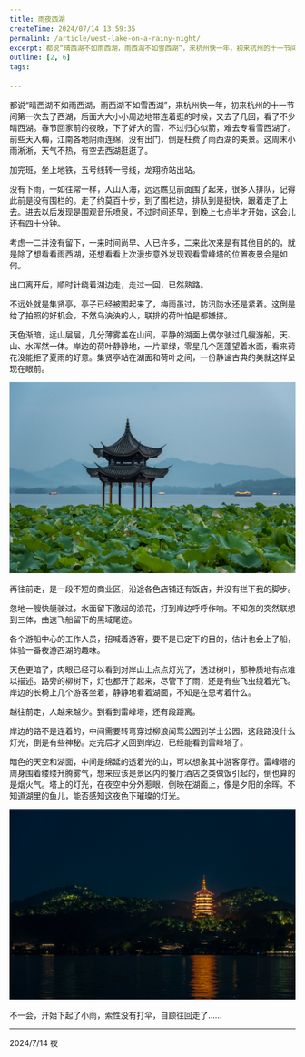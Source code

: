 ```yaml
---
title: 雨夜西湖
createTime: 2024/07/14 13:59:35
permalink: /article/west-lake-on-a-rainy-night/
excerpt: 都说“晴西湖不如雨西湖，雨西湖不如雪西湖”，来杭州快一年，初来杭州的十一节间第一次去了西湖，后面大大小小周边地带连着逛的时候，又去了几回，看了不少晴西湖。春节回家前的夜晚，下了好大的雪，不过归心似箭，难去专看雪西湖了。前些天入梅，江南各地阴雨连绵，没有出门，倒是枉费了雨西湖的美景。这周末小雨淅...
outline: [2, 6]
tags:

---
```

都说“晴西湖不如雨西湖，雨西湖不如雪西湖”，来杭州快一年，初来杭州的十一节间第一次去了西湖，后面大大小小周边地带连着逛的时候，又去了几回，看了不少晴西湖。春节回家前的夜晚，下了好大的雪，不过归心似箭，难去专看雪西湖了。前些天入梅，江南各地阴雨连绵，没有出门，倒是枉费了雨西湖的美景。这周末小雨淅淅，天气不热，有空去西湖逛逛了。



加完班，坐上地铁，五号线转一号线，龙翔桥站出站。

没有下雨，一如往常一样，人山人海，远远瞧见前面围了起来，很多人排队，记得此前是没有围栏的。走了约莫百十步，到了围栏边，排队到是挺快，跟着走了上去。进去以后发现是围观音乐喷泉，不过时间还早，到晚上七点半才开始，这会儿还有四十分钟。

考虑一二并没有留下，一来时间尚早、人已许多，二来此次来是有其他目的的，就是除了想看看雨西湖，还想看看上次漫步意外发现观看雷峰塔的位置夜景会是如何。



出口离开后，顺时针绕着湖边走，走过一回，已然熟路。

不远处就是集贤亭，亭子已经被围起来了，梅雨虽过，防汛防水还是紧着。这倒是给了拍照的好机会，不然乌泱泱的人，联排的荷叶怕是都嫌挤。

天色渐暗，远山层层，几分薄雾盖在山间，平静的湖面上偶尔驶过几艘游船，天、山、水浑然一体。岸边的荷叶静静地，一片翠绿，零星几个莲蓬望着水面，看来荷花没能拒了夏雨的好意。集贤亭站在湖面和荷叶之间，一份静谧古典的美就这样呈现在眼前。



![](../../.vuepress/public/images/1720967144352-7b7582b8-8f34-4a82-9bc1-b84125addbc0.jpeg)



再往前走，是一段不短的商业区，沿途各色店铺还有饭店，并没有拦下我的脚步。

忽地一艘快艇驶过，水面留下激起的浪花，打到岸边呼呼作响。不知怎的突然联想到三体，曲速飞船留下的黑域尾迹。

各个游船中心的工作人员，招喊着游客，要不是已定下的目的，估计也会上了船，体验一番夜游西湖的趣味。



天色更暗了，肉眼已经可以看到对岸山上点点灯光了，透过树叶，那种质地有点难以描述。路旁的柳树下，灯也都开了起来，尽管下了雨，还是有些飞虫绕着光飞。岸边的长椅上几个游客坐着，静静地看着湖面，不知是在思考着什么。



越往前走，人越来越少。到看到雷峰塔，还有段距离。

岸边的路不是连着的，中间需要转弯穿过柳浪闻莺公园到学士公园，这段路没什么灯光，倒是有些神秘。走完后才又回到岸边，已经能看到雷峰塔了。

暗色的天空和湖面，中间是绵延的透着光的山，可以想象其中游客穿行。雷峰塔的周身围着缕缕升腾雾气，想来应该是景区内的餐厅酒店之类做饭引起的，倒也算的是烟火气。塔上的灯光，在夜空中分外惹眼，倒映在湖面上，像是夕阳的余晖。不知道湖里的鱼儿，能否感知这夜色下璀璨的灯光。



![](../../.vuepress/public/images/1720969844471-f36e02cd-5354-4a7e-9449-1d7798512bec.jpeg)



不一会，开始下起了小雨，索性没有打伞，自顾往回走了......



---

2024/7/14 夜





